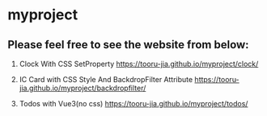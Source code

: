 # myproject

Please feel free to see the website from below:
---
1. Clock With CSS SetProperty
https://tooru-jia.github.io/myproject/clock/

2. IC Card with CSS Style And BackdropFilter Attribute
https://tooru-jia.github.io/myproject/backdropfilter/

3. Todos with Vue3(no css)
https://tooru-jia.github.io/myproject/todos/

